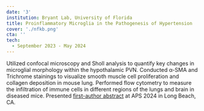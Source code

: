 ```yaml
---
date: '3'
institution: Bryant Lab, University of Florida
title: Proinflammatory Microglia in the Pathogenesis of Hypertension
cover: './nfkb.png'
cta: ''
tech:
  - September 2023 - May 2024
---
```


Utilized confocal microscopy and Sholl analysis to quantify key changes in microglial morphology within the hypothalamic PVN. Conducted α-SMA and Trichrome stainings to visualize smooth muscle cell proliferation and collagen deposition in mouse lung. Performed flow cytometry to measure the infiltration of immune cells in different regions of the lungs and brain in diseased mice. Presented <a href="https://doi.org/10.1152/physiol.2024.39.S1.2611" target="_blank"> first-author abstract</a> at APS 2024 in Long Beach, CA.
